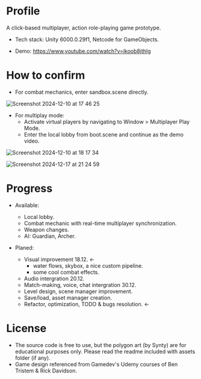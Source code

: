 # Profile
A click-based multiplayer, action role-playing game prototype.
- Tech stack: Unity 6000.0.29f1,  Netcode for GameObjects.
* Demo: https://www.youtube.com/watch?v=ikoob8jthlg
   
# How to confirm
* For combat mechanics, enter sandbox.scene directly.
  
![Screenshot 2024-12-10 at 17 46 25](https://github.com/user-attachments/assets/75e700f1-e92c-4c4d-99bb-ed7a27b768e4)


* For multiplay mode:
  - Activate virtual players by navigating to Window > Multiplayer Play Mode. 
  - Enter the local lobby from boot.scene and continue as the demo video.
    
 ![Screenshot 2024-12-10 at 18 17 34](https://github.com/user-attachments/assets/133a7746-6849-4c3f-bb4b-b2ac8e5372d6)

![Screenshot 2024-12-17 at 21 24 59](https://github.com/user-attachments/assets/19b751a4-4f44-4f59-a830-ba5de939b9df)


# Progress
* Available:
  - Local lobby.
  - Combat mechanic with real-time multiplayer synchronization.
  - Weapon changes.
  - AI: Guardian, Archer.
    
* Planed:
  - Visual improvement 18.12. <-
     - water flows, skybox, a nice custom pipeline.
     - some cool combat effects.
  - Audio intergration 20.12.
  - Match-making, voice, chat intergration 30.12.
  - Level design, scene manager improvement.
  - Save/load, asset manager creation.
  - Refactor, optimization, TODO & bugs resolution. <-
 # License
 - The source code is free to use, but the polygon art (by Synty) are for educational purposes only. Please read the readme included with assets folder (if any).
 - Game design referenced from Gamedev's Udemy courses of Ben Tristem & Rick Davidson.
